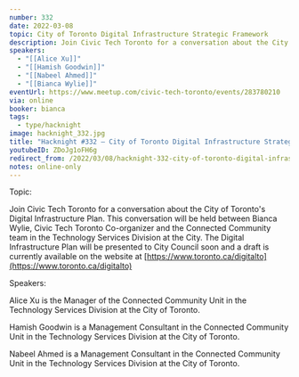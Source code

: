```yaml
---
number: 332
date: 2022-03-08
topic: City of Toronto Digital Infrastructure Strategic Framework
description: Join Civic Tech Toronto for a conversation about the City of Toronto's Digital Infrastructure Plan. This conversation will be held between Bianca Wylie, Civic Tech Toronto Co-organizer and the Connected Community team in the Technology Services Division at the City. The Digital Infrastructure Plan will be presented to City Council soon and a draft is currently available on the website at https://www.toronto.ca/digitalto
speakers:
  - "[[Alice Xu]]"
  - "[[Hamish Goodwin]]"
  - "[[Nabeel Ahmed]]"
  - "[[Bianca Wylie]]"
eventUrl: https://www.meetup.com/civic-tech-toronto/events/283780210
via: online
booker: bianca
tags:
  - type/hacknight
image: hacknight_332.jpg
title: "Hacknight #332 – City of Toronto Digital Infrastructure Strategic Framework"
youtubeID: ZDoJg1oFH6g
redirect_from: /2022/03/08/hacknight-332-city-of-toronto-digital-infrastructure-strategic-framework-with-alice-xu-hamish-goodwin-nabeel-ahmed-and-bianca-wylie/
notes: online-only
---
```


Topic:

Join Civic Tech Toronto for a conversation about the City of Toronto's Digital Infrastructure Plan. This conversation will be held between Bianca Wylie, Civic Tech Toronto Co-organizer and the Connected Community team in the Technology Services Division at the City. The Digital Infrastructure Plan will be presented to City Council soon and a draft is currently available on the website at [https://www.toronto.ca/digitalto](https://www.toronto.ca/digitalto)

Speakers:

Alice Xu is the Manager of the Connected Community Unit in the Technology Services Division at the City of Toronto.

Hamish Goodwin is a Management Consultant in the Connected Community Unit in the Technology Services Division at the City of Toronto.

Nabeel Ahmed is a Management Consultant in the Connected Community Unit in the Technology Services Division at the City of Toronto.
